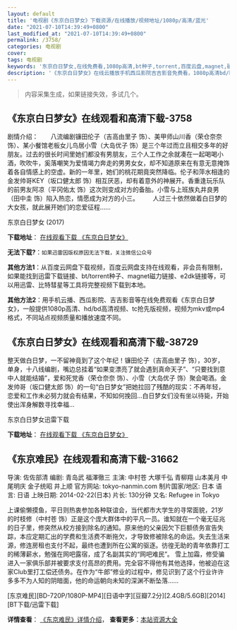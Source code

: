 ```yaml
---
layout: default
title: '电视剧《东京白日梦女》下载资源/在线播放/视频地址/1080p/高清/蓝光'
date: "2021-07-10T14:39:49+0800"
last_modified_at: "2021-07-10T14:39:49+0800"
permalink: /3758/
categories: 电视剧
cover:
tags: 电视剧
keywords: '东京白日梦女,在线免费看,1080p高清,bt种子,torrent,百度云盘,magnet,磁力链,迅雷下载资源'
description: '《东京白日梦女》在线云播放手机西瓜影院吉吉影音免费看，1080p高清bd/hd未删减完整版和tc抢先枪版，mkv/mp4格式，附带bt/torrent种子、magnet/磁力链、百度云盘、网盘资源迅雷下载链接'
---
```


>内容采集生成，如果链接失效，多试几个。


## 《东京白日梦女》在线观看和高清下载-3758

剧情介绍：　　八流编剧镰田伦子（吉高由里子 饰）、美甲师山川香（荣仓奈奈 饰）、某小餐馆老板女儿鸟居小雪（大岛优子 饰）是三个年过而立且相交多年的好朋友。过去的很长时间里她们都没有男朋友，三个人工作之余就凑在一起喝喝小酒，吹吹牛，奚落嘲笑为爱情竭力奔走的男男女女，却不知道原来在有意无意掩饰着各自情感上的空虚。新的一年里，她们的桃花期竟突然降临。伦子和萍水相逢的金发帅哥KEY（坂口健太郎 饰）相互厌恶，却有着意外的神展开。香重逢玩乐队的前男友阿凉（平冈佑太 饰）这次则变成对方的备胎。小雪与上班族丸井良男（田中圭 饰）陷入热恋，情愿成为对方的小三。 　　人过三十依然做着白日梦的大女孩，就此展开她们的恋爱征程……


东京白日梦女 (2017)

**下载地址**： [在线观看下载 《东京白日梦女》](https://www.btbtdy.me/btdy/dy10762.html) 


**无法下载?**：`如果迅雷因版权原因无法下载，关注微信公众号 `

**其他方法1**：从百度云网盘下载视频，百度云网盘支持在线观看，非会员有限制，如果能找到迅雷下载链接、bt/torrent种子、magnet磁力链接、e2dk链接等，可以用迅雷、比特彗星等工具将完整视频下载到本地。

**其他方法2**：用手机云播、西瓜影院、吉吉影音等在线免费观看《东京白日梦女》，一般提供1080p高清、hd/bd高清视频、tc抢先版视频，视频为mkv或mp4格式，不同站点视频质量和播放速度不同。


## 《东京白日梦女》在线观看和高清下载-38729

整天做白日梦，一不留神竟到了这个年纪！镰田伦子（吉高由里子 饰），30岁，单身，十八线编剧，嘴边总挂着“如果变漂亮了就会遇到真命天子”、“只要找到意中人就能结婚”，爱和死党香（荣仓奈奈 饰）、小雪（大岛优子 饰）聚会喝酒。金发帅哥（坂口健太郎 饰）的一句“白日梦女”把她拉回了残酷的现实：不再年轻，恋爱和工作未必努力就会有结果，不知如何挽回...白日梦女们没有坐以待毙，开始使出浑身解数寻找幸福...


东京白日梦女迅雷下载

**下载地址**： [在线观看下载 《东京白日梦女》](https://www.993dy.com//vod-detail-id-25124.html) 


## 《东京难民》在线观看和高清下载-31662

导演: 佐佐部清 编剧: 青岛武 福澤徹三 主演: 中村苍 大塚千弘 青柳翔 山本美月 中尾明庆 金子统昭 井上顺 官方网站: tokyo-nanmin.com 制片国家/地区: 日本 语言: 日语 上映日期: 2014-02-22(日本) 片长: 130分钟 又名: Refugee in Tokyo

上课偷懒摸鱼，平日则热衷参加各种联谊会，当代都市大学生的寻常面貌，21岁的时枝修（中村苍 饰）正是这个庞大群体中的平凡一员。谁知就在一个毫无征兆的日子里，修突然从校方接到除名的通知。原来他的父亲因欠下巨额债务宣告失踪，本应定期汇出的学费和生活费不断拖欠，才导致修被除名的命运。失去生活来源，修连房租也支付不起，最终也遭到所在公寓的驱逐。彷徨无助的青年依靠打工的稀薄薪水，勉强在网吧露宿，成了名副其实的“网吧难民”。 雪上加霜，修受骗进入一家俱乐部并被要求支付高昂的费用。完全容不得他有其他选择，他被迫在这家Club里打工偿还债务。在作为“牛郎”修业的过程中，修见识到了这个行业许许多多不为人知的阴暗面，他的命运朝向未知的深渊不断坠落……


[东京难民][BD-720P/1080P-MP4][日语中字][豆瓣7.2分][2.4GB/5.6GB][2014][BT下载/迅雷下载]

**详情查看**： [《东京难民》详情介绍](/movie/31662/)， **查看更多**：[本站资源大全](/movie/t/all/)

